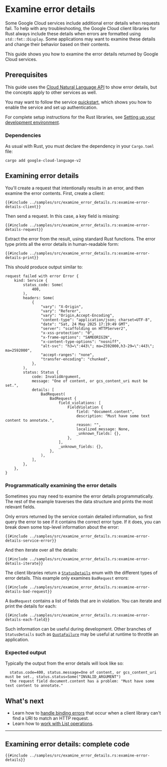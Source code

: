 <!-- 
Copyright 2025 Google LLC

Licensed under the Apache License, Version 2.0 (the "License");
you may not use this file except in compliance with the License.
You may obtain a copy of the License at

    https://www.apache.org/licenses/LICENSE-2.0

Unless required by applicable law or agreed to in writing, software
distributed under the License is distributed on an "AS IS" BASIS,
WITHOUT WARRANTIES OR CONDITIONS OF ANY KIND, either express or implied.
See the License for the specific language governing permissions and
limitations under the License.
-->

# Examine error details

Some Google Cloud services include additional error details when requests fail.
To help with any troubleshooting, the Google Cloud client libraries for Rust
always include these details when errors are formatted using
`std::fmt::Display`. Some applications may want to examine these details and
change their behavior based on their contents.

This guide shows you how to examine the error details returned by Google Cloud
services.

## Prerequisites

This guide uses the [Cloud Natural Language API] to show error details, but the
concepts apply to other services as well.

You may want to follow the service [quickstart], which shows you how to enable
the service and set up authentication.

For complete setup instructions for the Rust libraries, see
[Setting up your development environment].

### Dependencies

As usual with Rust, you must declare the dependency in your `Cargo.toml` file:

```shell
cargo add google-cloud-language-v2
```

## Examining error details

You'll create a request that intentionally results in an error, and then examine
the error contents. First, create a client:

```rust,ignore
{{#include ../samples/src/examine_error_details.rs:examine-error-details-client}}
```

Then send a request. In this case, a key field is missing:

```rust,ignore
{{#include ../samples/src/examine_error_details.rs:examine-error-details-request}}
```

Extract the error from the result, using standard Rust functions. The error type
prints all the error details in human-readable form:

```rust,ignore
{{#include ../samples/src/examine_error_details.rs:examine-error-details-print}}
```

This should produce output similar to:

```text
request failed with error Error {
    kind: Service {
        status_code: Some(
            400,
        ),
        headers: Some(
            {
                "vary": "X-Origin",
                "vary": "Referer",
                "vary": "Origin,Accept-Encoding",
                "content-type": "application/json; charset=UTF-8",
                "date": "Sat, 24 May 2025 17:19:49 GMT",
                "server": "scaffolding on HTTPServer2",
                "x-xss-protection": "0",
                "x-frame-options": "SAMEORIGIN",
                "x-content-type-options": "nosniff",
                "alt-svc": "h3=\":443\"; ma=2592000,h3-29=\":443\"; ma=2592000",
                "accept-ranges": "none",
                "transfer-encoding": "chunked",
            },
        ),
        status: Status {
            code: InvalidArgument,
            message: "One of content, or gcs_content_uri must be set.",
            details: [
                BadRequest(
                    BadRequest {
                        field_violations: [
                            FieldViolation {
                                field: "document.content",
                                description: "Must have some text content to annotate.",
                                reason: "",
                                localized_message: None,
                                _unknown_fields: {},
                            },
                        ],
                        _unknown_fields: {},
                    },
                ),
            ],
        },
    },
}
```

### Programmatically examining the error details

Sometimes you may need to examine the error details programmatically. The rest
of the example traverses the data structure and prints the most relevant fields.

Only errors returned by the service contain detailed information, so first query
the error to see if it contains the correct error type. If it does, you can
break down some top-level information about the error:

```rust,ignore
{{#include ../samples/src/examine_error_details.rs:examine-error-details-service-error}}
```

And then iterate over all the details:

```rust,ignore
{{#include ../samples/src/examine_error_details.rs:examine-error-details-iterate}}
```

The client libraries return a [`StatusDetails`] enum with the different types of
error details. This example only examines `BadRequest` errors:

```rust,ignore
{{#include ../samples/src/examine_error_details.rs:examine-error-details-bad-request}}
```

A `BadRequest` contains a list of fields that are in violation. You can iterate
and print the details for each:

```rust,ignore
{{#include ../samples/src/examine_error_details.rs:examine-error-details-each-field}}
```

Such information can be useful during development. Other branches of
`StatusDetails` such as [`QuotaFailure`] may be useful at runtime to throttle an
application.

### Expected output

Typically the output from the error details will look like so:

```text
  status.code=400, status.message=One of content, or gcs_content_uri must be set., status.status=Some("INVALID_ARGUMENT")
  the request field document.content has a problem: "Must have some text content to annotate."
```

## What's next

- Learn how to [handle binding errors] that occur when a client library can't
  find a URI to match an HTTP request.
- Learn how to [work with List operations].

______________________________________________________________________

## Examining error details: complete code

```rust,ignore
{{#include ../samples/src/examine_error_details.rs:examine-error-details}}
```

[cloud natural language api]: https://cloud.google.com/natural-language
[handle binding errors]: binding_errors.md
[quickstart]: https://cloud.google.com/natural-language/docs/setup
[setting up your development environment]: setting_up_your_development_environment.md
[work with list operations]: pagination.md
[`quotafailure`]: https://docs.rs/google-cloud-gax/latest/google_cloud_gax/error/rpc/enum.StatusDetails.html#variant.QuotaFailure
[`statusdetails`]: https://docs.rs/google-cloud-gax/latest/google_cloud_gax/error/rpc/enum.StatusDetails.html
